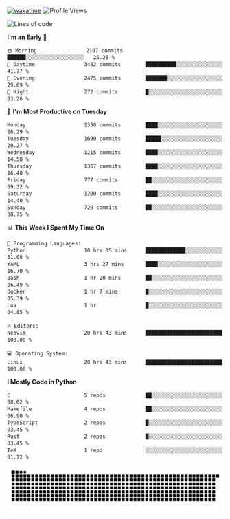 [![wakatime](https://wakatime.com/badge/user/b920b284-3cde-4cd4-b72e-f7f22d050b16.svg)](https://wakatime.com/@b920b284-3cde-4cd4-b72e-f7f22d050b16)
![Profile Views](http://img.shields.io/badge/Profile%20Views-4586-blue)
<!--START_SECTION:waka-->
![Lines of code](https://img.shields.io/badge/From%20Hello%20World%20I%27ve%20Written-6.3%20million%20lines%20of%20code-blue)

**I'm an Early 🐤** 

```text
🌞 Morning                2107 commits        ██████░░░░░░░░░░░░░░░░░░░   25.28 % 
🌆 Daytime                3482 commits        ██████████░░░░░░░░░░░░░░░   41.77 % 
🌃 Evening                2475 commits        ███████░░░░░░░░░░░░░░░░░░   29.69 % 
🌙 Night                  272 commits         █░░░░░░░░░░░░░░░░░░░░░░░░   03.26 % 
```
📅 **I'm Most Productive on Tuesday** 

```text
Monday                   1358 commits        ████░░░░░░░░░░░░░░░░░░░░░   16.29 % 
Tuesday                  1690 commits        █████░░░░░░░░░░░░░░░░░░░░   20.27 % 
Wednesday                1215 commits        ████░░░░░░░░░░░░░░░░░░░░░   14.58 % 
Thursday                 1367 commits        ████░░░░░░░░░░░░░░░░░░░░░   16.40 % 
Friday                   777 commits         ██░░░░░░░░░░░░░░░░░░░░░░░   09.32 % 
Saturday                 1200 commits        ████░░░░░░░░░░░░░░░░░░░░░   14.40 % 
Sunday                   729 commits         ██░░░░░░░░░░░░░░░░░░░░░░░   08.75 % 
```


📊 **This Week I Spent My Time On** 

```text
💬 Programming Languages: 
Python                   10 hrs 35 mins      █████████████░░░░░░░░░░░░   51.08 % 
YAML                     3 hrs 27 mins       ████░░░░░░░░░░░░░░░░░░░░░   16.70 % 
Bash                     1 hr 20 mins        ██░░░░░░░░░░░░░░░░░░░░░░░   06.49 % 
Docker                   1 hr 7 mins         █░░░░░░░░░░░░░░░░░░░░░░░░   05.39 % 
Lua                      1 hr                █░░░░░░░░░░░░░░░░░░░░░░░░   04.85 % 

🔥 Editors: 
Neovim                   20 hrs 43 mins      █████████████████████████   100.00 % 

💻 Operating System: 
Linux                    20 hrs 43 mins      █████████████████████████   100.00 % 
```

**I Mostly Code in Python** 

```text
C                        5 repos             ██░░░░░░░░░░░░░░░░░░░░░░░   08.62 % 
Makefile                 4 repos             ██░░░░░░░░░░░░░░░░░░░░░░░   06.90 % 
TypeScript               2 repos             █░░░░░░░░░░░░░░░░░░░░░░░░   03.45 % 
Rust                     2 repos             █░░░░░░░░░░░░░░░░░░░░░░░░   03.45 % 
TeX                      1 repo              ░░░░░░░░░░░░░░░░░░░░░░░░░   01.72 % 
```




<!--END_SECTION:waka-->
![Snake animation](https://raw.githubusercontent.com/timmypidashev/timmypidashev/main/commits.svg)
